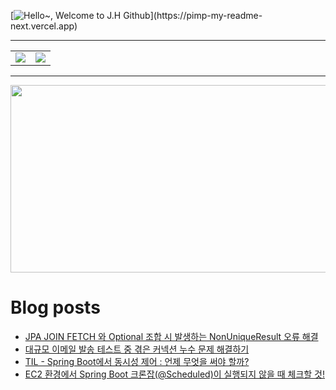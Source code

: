 [![Hello~, Welcome to J.H Github](https://pimp-my-readme-next.vercel.app/api/wavy-banner?subtitle=Welcome%20to%20J.H%20Github&title=Hello~)](https://pimp-my-readme-next.vercel.app)

---

<table>
  <tr>
    <td>
      <img src="https://github-readme-stats.vercel.app/api?username=mocha-rm&show_icons=true&theme=dark" />
    </td>
    <td>
      <img src="https://github-readme-stats.vercel.app/api/top-langs/?username=mocha-rm&layout=compact" />
    </td>
  </tr>
</table>


---

<a href="https://github.com/devxb/gitanimals">
<img
  src="https://render.gitanimals.org/farms/mocha-rm"
  width="600"
  height="300"
/>
</a>

# Blog posts
<!-- BLOG-POST-LIST:START -->
- [JPA JOIN FETCH 와 Optional 조합 시 발생하는 NonUniqueResult 오류 해결](https://velog.io/@jelog_131/JPA-JOIN-FETCH-%EC%99%80-Optional-%EC%A1%B0%ED%95%A9-%EC%8B%9C-%EB%B0%9C%EC%83%9D%ED%95%98%EB%8A%94-NonUniqueResult-%EC%98%A4%EB%A5%98-%ED%95%B4%EA%B2%B0)
- [대규모 이메일 발송 테스트 중 겪은 커넥션 누수 문제 해결하기](https://velog.io/@jelog_131/%EB%8C%80%EA%B7%9C%EB%AA%A8-%EC%9D%B4%EB%A9%94%EC%9D%BC-%EB%B0%9C%EC%86%A1-%ED%85%8C%EC%8A%A4%ED%8A%B8-%EC%A4%91-%EA%B2%AA%EC%9D%80-%EC%BB%A4%EB%84%A5%EC%85%98-%EB%88%84%EC%88%98-%EB%AC%B8%EC%A0%9C-%ED%95%B4%EA%B2%B0%ED%95%98%EA%B8%B0)
- [TIL - Spring Boot에서 동시성 제어 : 언제 무엇을 써야 할까?](https://velog.io/@jelog_131/TIL-Spring-Boot%EC%97%90%EC%84%9C-%EB%8F%99%EC%8B%9C%EC%84%B1-%EC%A0%9C%EC%96%B4-%EC%96%B8%EC%A0%9C-%EB%AC%B4%EC%97%87%EC%9D%84-%EC%8D%A8%EC%95%BC-%ED%95%A0%EA%B9%8C)
- [EC2 환경에서 Spring Boot 크론잡&lpar;@Scheduled&rpar;이 실행되지 않을 때 체크할 것!](https://velog.io/@jelog_131/EC2-%ED%99%98%EA%B2%BD%EC%97%90%EC%84%9C-Spring-Boot-%ED%81%AC%EB%A1%A0%EC%9E%A1Scheduled%EC%9D%B4-%EC%8B%A4%ED%96%89%EB%90%98%EC%A7%80-%EC%95%8A%EC%9D%84-%EB%95%8C-%EC%B2%B4%ED%81%AC%ED%95%A0-%EA%B2%83)
<!-- BLOG-POST-LIST:END -->
